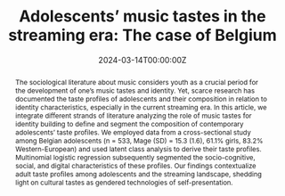 ---
abstract: "The sociological literature about music considers youth as a crucial period for the development of one’s music tastes and identity. Yet, scarce research has documented the taste profiles of adolescents and their composition in relation to identity characteristics, especially in the current streaming era. In this article, we integrate different strands of literature analyzing the role of music tastes for identity building to define and segment the composition of contemporary adolescents’ taste profiles. We employed data from a cross-sectional study among Belgian adolescents (n = 533, Mage (SD) = 15.3 (1.6), 61.1% girls, 83.2% Western-European) and used latent class analysis to derive their taste profiles. Multinomial logistic regression subsequently segmented the socio-cognitive, social, and digital characteristics of these profiles. Our findings contextualize adult taste profiles among adolescents and the streaming landscape, shedding light on cultural tastes as gendered technologies of self-presentation."
authors:
- admin
- Laura Vandenbosch
date: "2024-03-14T00:00:00Z"
doi: ""
featured: false
image:
  caption: ""
  focal_point: ""
  preview_only: false
projects: [ERC-mimic]
publication: "Cultural Sociology"
publication_short: ""
publication_types:
- "2"
publishDate: ""
slides: ""
summary:
tags:
- Adolescents
- Music streaming platforms
- Music
- Cultural hierarchies
- Taste profiles
- Gender
title: "Adolescents’ music tastes in the streaming era: The case of Belgium"
url_code: "https://osf.io/fv4uc/?view_only=fc86941954554f169277c2ff4eab626d"
url_dataset: "https://osf.io/fv4uc/?view_only=fc86941954554f169277c2ff4eab626d"
url_pdf:
url_poster: ""
url_project: ""
url_slides: ""
url_source: ""
url_video: ""
---
